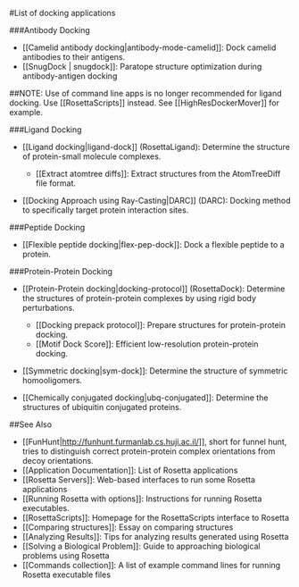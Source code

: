 #List of docking applications


###Antibody Docking
- [[Camelid antibody docking|antibody-mode-camelid]]: Dock camelid antibodies to their antigens.
- [[SnugDock | snugdock]]: Paratope structure optimization during antibody-antigen docking

##NOTE: Use of command line apps is no longer recommended for ligand docking. Use [[RosettaScripts]] instead. See [[HighResDockerMover]] for example.

###Ligand Docking
- [[Ligand docking|ligand-dock]] (RosettaLigand): Determine the structure of protein-small molecule complexes.  
   * [[Extract atomtree diffs]]: Extract structures from the AtomTreeDiff file format.

- [[Docking Approach using Ray-Casting|DARC]] (DARC): Docking method to specifically target protein interaction sites.
 
###Peptide Docking
- [[Flexible peptide docking|flex-pep-dock]]: Dock a flexible peptide to a protein.

###Protein-Protein Docking
- [[Protein-Protein docking|docking-protocol]] (RosettaDock): Determine the structures of protein-protein complexes by using rigid body perturbations.  
    * [[Docking prepack protocol]]: Prepare structures for protein-protein docking.  
    * [[Motif Dock Score]]: Efficient low-resolution protein-protein docking.

- [[Symmetric docking|sym-dock]]: Determine the structure of symmetric homooligomers.  

- [[Chemically conjugated docking|ubq-conjugated]]: Determine the structures of ubiquitin conjugated proteins.  

##See Also

* [[FunHunt|http://funhunt.furmanlab.cs.huji.ac.il/]], short for funnel hunt, tries to distinguish correct protein-protein complex orientations from decoy orientations.
* [[Application Documentation]]: List of Rosetta applications
* [[Rosetta Servers]]: Web-based interfaces to run some Rosetta applications
* [[Running Rosetta with options]]: Instructions for running Rosetta executables.
* [[RosettaScripts]]: Homepage for the RosettaScripts interface to Rosetta
* [[Comparing structures]]: Essay on comparing structures
* [[Analyzing Results]]: Tips for analyzing results generated using Rosetta
* [[Solving a Biological Problem]]: Guide to approaching biological problems using Rosetta
* [[Commands collection]]: A list of example command lines for running Rosetta executable files